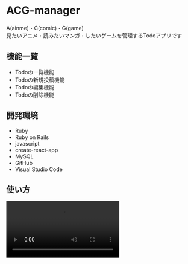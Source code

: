 # ACG-manager

A(ainme)・C(comic)・G(game)  
見たいアニメ・読みたいマンガ・したいゲームを管理するTodoアプリです

## 機能一覧
- Todoの一覧機能
- Todoの新規投稿機能
- Todoの編集機能
- Todoの削除機能

## 開発環境
- Ruby 
- Ruby on Rails
- javascript
- create-react-app
- MySQL
- GitHub
- Visual Studio Code 

## 使い方
![Todoの一覧はページ下部のタブでカテゴリー別に切り替えが可能です](https://user-images.githubusercontent.com/81018523/118083719-58ec2900-b3fa-11eb-99cd-71d5c1baac19.mp4)
